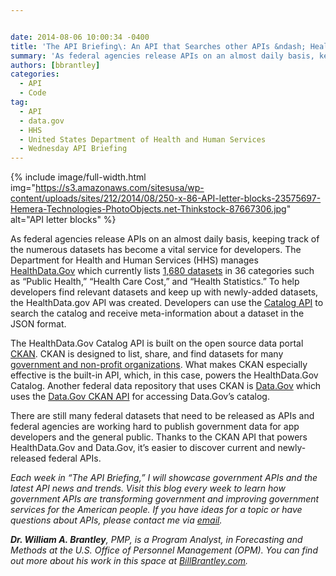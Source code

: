 ```yaml
---


date: 2014-08-06 10:00:34 -0400
title: 'The API Briefing\: An API that Searches other APIs &ndash; HealthData.Gov’sCatalog API'
summary: 'As federal agencies release APIs on an almost daily basis, keeping track of the numerous datasets has become a vital service for developers. The Department for Health and Human Services (HHS) manages HealthData.Gov which currently lists 1,680 datasets in 36 categories such as &ldquo;Public Health,&rdquo; &ldquo;Health Care Cost,&rdquo; and &ldquo;Health Statistics.&rdquo; To help developers find'
authors: [bbrantley]
categories:
  - API
  - Code
tag:
  - API
  - data.gov
  - HHS
  - United States Department of Health and Human Services
  - Wednesday API Briefing
---
```



{% include image/full-width.html img="https://s3.amazonaws.com/sitesusa/wp-content/uploads/sites/212/2014/08/250-x-86-API-letter-blocks-23575697-Hemera-Technologies-PhotoObjects.net-Thinkstock-87667306.jpg" alt="API letter blocks" %} 

As federal agencies release APIs on an almost daily basis, keeping track of the numerous datasets has become a vital service for developers. The Department for Health and Human Services (HHS) manages <a href="http://www.healthdata.gov/" target="_blank">HealthData.Gov</a> which currently lists <a href="http://www.healthdata.gov/dataset/search" target="_blank">1,680 datasets</a> in 36 categories such as “Public Health,” “Health Care Cost,” and “Health Statistics.” To help developers find relevant datasets and keep up with newly-added datasets, the HealthData.gov API was created. Developers can use the <a href="http://www.healthdata.gov/catalog-api" target="_blank">Catalog API</a> to search the catalog and receive meta-information about a dataset in the JSON format.

The HealthData.Gov Catalog API is built on the open source data portal <a href="http://ckan.org/" target="_blank">CKAN</a>. CKAN is designed to list, share, and find datasets for many <a href="http://ckan.org/instances/#" target="_blank">government and non-profit organizations</a>. What makes CKAN especially effective is the built-in API, which, in this case, powers the HealthData.Gov Catalog. Another federal data repository that uses CKAN is <a href="http://www.data.gov/" target="_blank">Data.Gov</a> which uses the <a href="http://www.data.gov/developers/apis" target="_blank">Data.Gov CKAN API</a> for accessing Data.Gov’s catalog.

There are still many federal datasets that need to be released as APIs and federal agencies are working hard to publish government data for app developers and the general public. Thanks to the CKAN API that powers HealthData.Gov and Data.Gov, it&#8217;s easier to discover current and newly-released federal APIs.

_Each week in “The API Briefing,” I will showcase government APIs and the latest API news and trends. Visit this blog every week to learn how government APIs are transforming government and improving government services for the American people. If you have ideas for a topic or have questions about APIs, please contact me via_ [_email_](mailto:%20William.Brantley@opm.gov)_._

**_Dr. William A. Brantley_**_, PMP, is a Program Analyst, in Forecasting and Methods at the U.S. Office of Personnel Management (OPM). You can find out more about his work in this space at_ [_BillBrantley.com_](http://billbrantley.com/)_._

<div class="copyIcon copy0">
</div>

<div class="pasteIcon paste0">
</div>

<div class="notifyIcon">
</div>